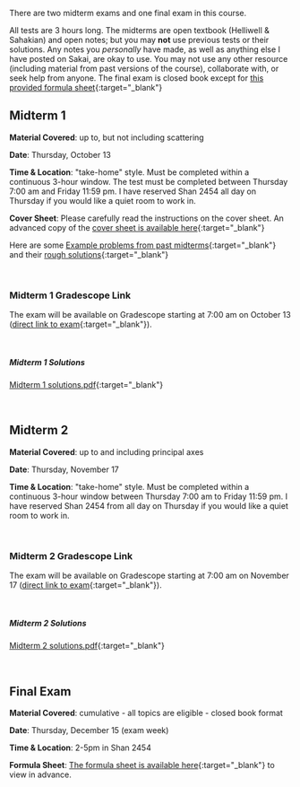 There are two midterm exams and one final exam in this course.

All tests are 3 hours long. The midterms are open textbook (Helliwell & Sahakian) and open notes; but you may **not** use previous tests or their solutions. Any notes you *personally* have made, as well as anything else I have posted on Sakai, are okay to use. You may not use any other resource (including material from past versions of the course), collaborate with, or seek help from anyone. The final exam is closed book except for [this provided formula sheet](https://drive.google.com/file/d/186tC5NJHW3tp4t793oE1KHtphjsszuuW/view?usp=sharing){:target="_blank"}

## Midterm 1

**Material Covered**: up to, but not including scattering

**Date**: Thursday, October 13

**Time & Location**: "take-home" style. Must be completed within a continuous 3-hour window. The test must be completed between Thursday 7:00 am and Friday 11:59 pm. I have reserved Shan 2454 all day on Thursday if you would like a quiet room to work in. 

**Cover Sheet**: Please carefully read the instructions on the cover sheet. An advanced copy of the [cover sheet is available here](https://drive.google.com/file/d/1SgN4EOAzD75dsSCYUcOUlZaNdI_40jm0/view?usp=sharing){:target="_blank"}

Here are some [Example problems from past midterms](https://drive.google.com/file/d/1r5GyVhWo3HsoQM0HoHCCZIiBc8F4aPQn/view?usp=sharing){:target="_blank"} and their [rough solutions](https://drive.google.com/file/d/1QgHmwzb-jzMBQjXXZqCYpiYDzqgm0qKf/view?usp=sharing){:target="_blank"}

<br>

### Midterm 1 Gradescope Link

The exam will be available on Gradescope starting at 7:00 am on October 13 ([direct link to exam](https://www.gradescope.com/courses/414094/assignments/2152621){:target="_blank"}).

<br> 

##### Midterm 1 Solutions
[Midterm 1 solutions.pdf](https://drive.google.com/file/d/1x4wika2eFNZ53453N9RwQSO6DEMuy4tu/view?usp=sharing){:target="_blank"}


<br>

## Midterm 2

**Material Covered**: up to and including principal axes

**Date**: Thursday, November 17

**Time & Location**: "take-home" style. Must be completed within a continuous 3-hour window between Thursday 7:00 am to Friday 11:59 pm. I have reserved Shan 2454 from all day on Thursday if you would like a quiet room to work in. 

<br>

### Midterm 2 Gradescope Link

The exam will be available on Gradescope starting at 7:00 am on November 17 ([direct link to exam](https://www.gradescope.com/courses/414094/assignments/2152623){:target="_blank"}).

<br> 

##### Midterm 2 Solutions
[Midterm 2 solutions.pdf](https://drive.google.com/file/d/16jBX-4HCTHHn5vYKjXv50FSeHVYgPHoe/view?usp=sharing){:target="_blank"}


<br>


## Final Exam

**Material Covered**: cumulative - all topics are eligible - closed book format

**Date**: Thursday, December 15 (exam week)

**Time & Location**: 2-5pm in Shan 2454

**Formula Sheet**: [The formula sheet is available here](https://drive.google.com/file/d/186tC5NJHW3tp4t793oE1KHtphjsszuuW/view?usp=sharing){:target="_blank"} to view in advance.


